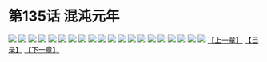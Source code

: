 # 第135话 混沌元年
![](https://s1.baozimh.com/scomic/sanyanxiaotianlu-samanhua/0/134-lizo/1.jpg)
![](https://s1.baozimh.com/scomic/sanyanxiaotianlu-samanhua/0/134-lizo/2.jpg)
![](https://s1.baozimh.com/scomic/sanyanxiaotianlu-samanhua/0/134-lizo/3.jpg)
![](https://s1.baozimh.com/scomic/sanyanxiaotianlu-samanhua/0/134-lizo/4.jpg)
![](https://s1.baozimh.com/scomic/sanyanxiaotianlu-samanhua/0/134-lizo/5.jpg)
![](https://s1.baozimh.com/scomic/sanyanxiaotianlu-samanhua/0/134-lizo/6.jpg)
![](https://s1.baozimh.com/scomic/sanyanxiaotianlu-samanhua/0/134-lizo/7.jpg)
![](https://s1.baozimh.com/scomic/sanyanxiaotianlu-samanhua/0/134-lizo/8.jpg)
![](https://s1.baozimh.com/scomic/sanyanxiaotianlu-samanhua/0/134-lizo/9.jpg)
![](https://s1.baozimh.com/scomic/sanyanxiaotianlu-samanhua/0/134-lizo/10.jpg)
![](https://s1.baozimh.com/scomic/sanyanxiaotianlu-samanhua/0/134-lizo/11.jpg)
![](https://s1.baozimh.com/scomic/sanyanxiaotianlu-samanhua/0/134-lizo/12.jpg)
![](https://s1.baozimh.com/scomic/sanyanxiaotianlu-samanhua/0/134-lizo/13.jpg)
![](https://s1.baozimh.com/scomic/sanyanxiaotianlu-samanhua/0/134-lizo/14.jpg)
![](https://s1.baozimh.com/scomic/sanyanxiaotianlu-samanhua/0/134-lizo/15.jpg)
![](https://s1.baozimh.com/scomic/sanyanxiaotianlu-samanhua/0/134-lizo/16.jpg)
![](https://s1.baozimh.com/scomic/sanyanxiaotianlu-samanhua/0/134-lizo/17.jpg)
![](https://s1.baozimh.com/scomic/sanyanxiaotianlu-samanhua/0/134-lizo/18.jpg)
![](https://s1.baozimh.com/scomic/sanyanxiaotianlu-samanhua/0/134-lizo/19.jpg)
![](https://s1.baozimh.com/scomic/sanyanxiaotianlu-samanhua/0/134-lizo/20.jpg)
[【上一章】](./134.md)
[【目录】](./README.md)
[【下一章】](./136.md)
